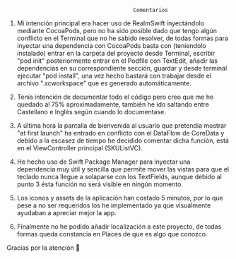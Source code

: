                                            Comentarios
1. Mi intención principal era hacer uso de RealmSwift inyectándolo mediante CocoaPods, pero no ha sido posible dado que tengo algún conflicto en el Terminal que no he sabido resolver, de todas formas para inyectar una dependencia con CocoaPods basta con (teniendolo instalado) entrar en la carpeta del proyecto desde Terminal, escribir "pod init" posteriormente entrar en el Podfile con TextEdit, añadir las dependencias en su correspondiente sección, guardar y desde terminal ejecutar "pod install", una vez hecho bastará con trabajar desde el archivo ".xcworkspace" que es generado automáticamente.

2. Tenía intención de documentar todo el código pero creo que me he quedado al 75% aproximadamente, también he ido saltando entre Castellano e Inglés según cuando lo documentase.

3. A última hora la pantalla de bienvenida al usuario que pretendía mostrar "at first launch" ha entrado en conflicto con el DataFlow de CoreData y debido a la escasez de tiempo he decidido comentar dicha función, está en el ViewController principal (SKUListVC).

4. He hecho uso de Swift Package Manager para inyectar una dependencia muy útil y sencilla que permite mover las vistas para que el teclado nunca llegue a solaparse con los TextFields, aunque debido al punto 3 ésta función no será visible en ningún momento.

5. Los iconos y assets de la aplicación han costado 5 minutos, por lo que pese a no ser requeridos los he implementado ya que visualmente ayudaban a apreciar mejor la app.

6. Finalmente no he podido añadir localización a este proyecto, de todas formas queda constancia en Places de que es algo que conozco.

Gracias por la atención 🤗
